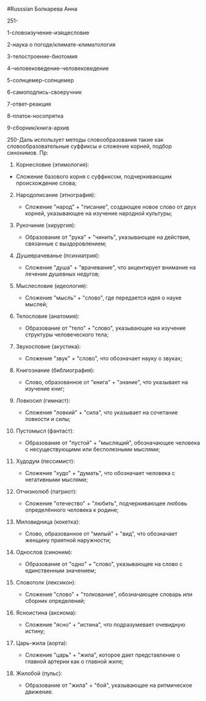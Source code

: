 #Russsian
Болкарева Анна

251-

1-словоизучение-изящесловие

2-наука о погоде/климате-климатология

3-телостроение-биотомия

4-человековедение-человековедение

5-солнцемер-солнцемер

6-самоподпись-своеручник

7-ответ-реакция

8-платок-носопрятка

9-сборник/книга-архив



250-Даль использует методы словообразования такие как словообразовательные суффиксы и сложение корней, подбор синонимов. Пр:

  1. Корнесловие (этимология):
     
   - Сложение базового корня с суффиксом, подчеркивающим происхождение слова;

2. Народописание (этнография):
   
   - Сложение "народ" + "писание", создающее новое слово от двух корней, указывающее на изучение народной культуры;

3. Рукочиние (хирургия):
   
   - Образование от "рука" + "чинить", указывающее на действия, связанные с выздоровлением;

4. Душеврачеванье (психиатрия):
   
   - Сложение "душа" + "врачевание", что акцентирует внимание на лечении душевных недугов;

5. Мыслесловие (идеология):
   
   - Сложение "мысль" + "слово", где передается идея о науке мыслей;

6. Телословие (анатомия):
   
   - Образование от "тело" + "слово", указывающее на изучение структуры человеческого тела;

7. Звукословие (акустика):
   
   - Сложение "звук" + "слово", что обозначает науку о звуках;

8. Книгознание (библиография):
   
   - Слово, образованное от "книга" + "знание", что указывает на изучение книг;

9. Ловкосил (гимнаст):

   - Сложение "ловкий" + "сила", что указывает на сочетание ловкости и силы;

10. Пустомысл (фантаст):
    
    - Образование от "пустой" + "мыслящий", обозначающее человека с несуществующими или бесполезными мыслями;

11. Худодум (пессимист):
    
    - Сложение "худо" + "думать", что обозначает человека с негативными мыслями;

12. Отчизнолюб (патриот):
    
    - Сложение "отечество" + "любить", подчеркивающее любовь определённого человека к родине;

13. Миловидница (кокетка):
    
    - Слово, образованное от "милый" + "вид", что обозначает женщину приятной наружности;

14. Однослов (синоним):
    
    - Образование от "одно" + "слово", указывающее на слово с единственным значением;

15. Словотолк (лексикон):
    
    - Сложение "слово" + "толкование", обозначающее словарь или сборник определений;

16. Ясноистина (аксиома):
    
    - Сложение "ясно" + "истина", что подразумевает очевидную истину;

17. Царь-жила (аорта):
    
    - Сложение "царь" + "жила", которое дает представление о главной артерии как о главной жиле;

18. Жилобой (пульс):
    
    - Образование от "жила" + "бой", указывающее на ритмическое движение.



